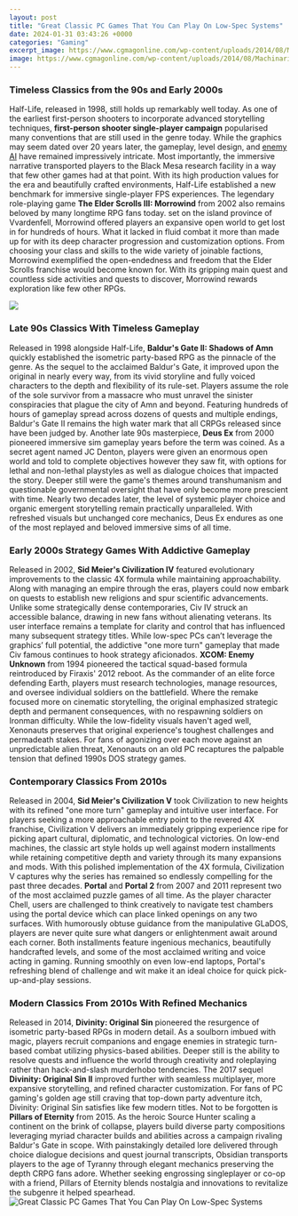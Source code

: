 ```yaml
---
layout: post
title: "Great Classic PC Games That You Can Play On Low-Spec Systems"
date: 2024-01-31 03:43:26 +0000
categories: "Gaming"
excerpt_image: https://www.cgmagonline.com/wp-content/uploads/2014/08/Machinarium-2.jpg
image: https://www.cgmagonline.com/wp-content/uploads/2014/08/Machinarium-2.jpg
---
```


### Timeless Classics from the 90s and Early 2000s 
Half-Life, released in 1998, still holds up remarkably well today. As one of the earliest first-person shooters to incorporate advanced storytelling techniques, **first-person shooter single-player campaign** popularised many conventions that are still used in the genre today. While the graphics may seem dated over 20 years later, the gameplay, level design, and [enemy AI](https://store.fi.io.vn/chihuahua-unicorn-t-shirt-girls-space-galaxy-rainbow-dog-tee3596-t-shirt) have remained impressively intricate. Most importantly, the immersive narrative transported players to the Black Mesa research facility in a way that few other games had at that point. With its high production values for the era and beautifully crafted environments, Half-Life established a new benchmark for immersive single-player FPS experiences.
The legendary role-playing game **The Elder Scrolls III: Morrowind** from 2002 also remains beloved by many longtime RPG fans today. set on the island province of Vvardenfell, Morrowind offered players an expansive open world to get lost in for hundreds of hours. What it lacked in fluid combat it more than made up for with its deep character progression and customization options. From choosing your class and skills to the wide variety of joinable factions, Morrowind exemplified the open-endedness and freedom that the Elder Scrolls franchise would become known for. With its gripping main quest and countless side activities and quests to discover, Morrowind rewards exploration like few other RPGs.

![](http://www.techlegends.in/wp-content/uploads/2016/09/Anno-1602.jpg)
### Late 90s Classics With Timeless Gameplay
Released in 1998 alongside Half-Life, **Baldur's Gate II: Shadows of Amn** quickly established the isometric party-based RPG as the pinnacle of the genre. As the sequel to the acclaimed Baldur's Gate, it improved upon the original in nearly every way, from its vivid storyline and fully voiced characters to the depth and flexibility of its rule-set. Players assume the role of the sole survivor from a massacre who must unravel the sinister conspiracies that plague the city of Amn and beyond. Featuring hundreds of hours of gameplay spread across dozens of quests and multiple endings, Baldur's Gate II remains the high water mark that all CRPGs released since have been judged by. 
Another late 90s masterpiece, **Deus Ex** from 2000 pioneered immersive sim gameplay years before the term was coined. As a secret agent named JC Denton, players were given an enormous open world and told to complete objectives however they saw fit, with options for lethal and non-lethal playstyles as well as dialogue choices that impacted the story. Deeper still were the game's themes around transhumanism and questionable governmental oversight that have only become more prescient with time. Nearly two decades later, the level of systemic player choice and organic emergent storytelling remain practically unparalleled. With refreshed visuals but unchanged core mechanics, Deus Ex endures as one of the most replayed and beloved immersive sims of all time.
### Early 2000s Strategy Games With Addictive Gameplay
Released in 2002, **Sid Meier's Civilization IV** featured evolutionary improvements to the classic 4X formula while maintaining approachability. Along with managing an empire through the eras, players could now embark on quests to establish new religions and spur scientific advancements. Unlike some strategically dense contemporaries, Civ IV struck an accessible balance, drawing in new fans without alienating veterans. Its user interface remains a template for clarity and control that has influenced many subsequent strategy titles. While low-spec PCs can’t leverage the graphics’ full potential, the addictive "one more turn" gameplay that made Civ famous continues to hook strategy aficionados. 
**XCOM: Enemy Unknown** from 1994 pioneered the tactical squad-based formula reintroduced by Firaxis' 2012 reboot. As the commander of an elite force defending Earth, players must research technologies, manage resources, and oversee individual soldiers on the battlefield. Where the remake focused more on cinematic storytelling, the original emphasized strategic depth and permanent consequences, with no respawning soldiers on Ironman difficulty. While the low-fidelity visuals haven't aged well, Xenonauts preserves that original experience's toughest challenges and permadeath stakes. For fans of agonizing over each move against an unpredictable alien threat, Xenonauts on an old PC recaptures the palpable tension that defined 1990s DOS strategy games.
### Contemporary Classics From 2010s
Released in 2004, **Sid Meier's Civilization V** took Civilization to new heights with its refined "one more turn" gameplay and intuitive user interface. For players seeking a more approachable entry point to the revered 4X franchise, Civilization V delivers an immediately gripping experience ripe for picking apart cultural, diplomatic, and technological victories. On low-end machines, the classic art style holds up well against modern installments while retaining competitive depth and variety through its many expansions and mods. With this polished implementation of the 4X formula, Civilization V captures why the series has remained so endlessly compelling for the past three decades. 
**Portal** and **Portal 2** from 2007 and 2011 represent two of the most acclaimed puzzle games of all time. As the player character Chell, users are challenged to think creatively to navigate test chambers using the portal device which can place linked openings on any two surfaces. With humorously obtuse guidance from the manipulative GLaDOS, players are never quite sure what dangers or enlightenment await around each corner. Both installments feature ingenious mechanics, beautifully handcrafted levels, and some of the most acclaimed writing and voice acting in gaming. Running smoothly on even low-end laptops, Portal's refreshing blend of challenge and wit make it an ideal choice for quick pick-up-and-play sessions.
### Modern Classics From 2010s With Refined Mechanics
Released in 2014, **Divinity: Original Sin** pioneered the resurgence of isometric party-based RPGs in modern detail. As a soulborn imbued with magic, players recruit companions and engage enemies in strategic turn-based combat utilizing physics-based abilities. Deeper still is the ability to resolve quests and influence the world through creativity and roleplaying rather than hack-and-slash murderhobo tendencies. The 2017 sequel **Divinity: Original Sin II** improved further with seamless multiplayer, more expansive storytelling, and refined character customization. For fans of PC gaming's golden age still craving that top-down party adventure itch, Divinity: Original Sin satisfies like few modern titles.
Not to be forgotten is **Pillars of Eternity** from 2015. As the heroic Source Hunter scaling a continent on the brink of collapse, players build diverse party compositions leveraging myriad character builds and abilities across a campaign rivaling Baldur's Gate in scope. With painstakingly detailed lore delivered through choice dialogue decisions and quest journal transcripts, Obsidian transports players to the age of Tyranny through elegant mechanics preserving the depth CRPG fans adore. Whether seeking engrossing singleplayer or co-op with a friend, Pillars of Eternity blends nostalgia and innovations to revitalize the subgenre it helped spearhead.
![Great Classic PC Games That You Can Play On Low-Spec Systems](https://www.cgmagonline.com/wp-content/uploads/2014/08/Machinarium-2.jpg)